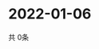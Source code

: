 # 2022-01-06
  共 0条

  <!-- BEGIN -->
  <!-- 最后更新时间Thu Jan 06 2022 06:06:43 GMT+0000 (Coordinated Universal Time) -->
  
  <!-- END -->
  
  
